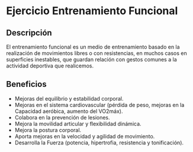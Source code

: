 # Ejercicio Entrenamiento Funcional

## Descripción
El entrenamiento funcional es un medio de entrenamiento basado en la realización de movimientos libres o con resistencias, en muchos casos en superficies inestables, que guardan relación con gestos comunes a la actividad deportiva que realicemos.

## Beneficios
- Mejoras del equilibrio y estabilidad corporal. 
- Mejoras en el sistema cardiovascular (pérdida de peso, mejoras en la Capacidad aeróbica, aumento del VO2máx). 
- Colabora en la prevención de lesiones. 
- Mejora la movilidad articular y flexibilidad dinámica. 
- Mejora la postura corporal. 
- Aporta mejoras en la velocidad y agilidad de movimiento. 
- Desarrolla la Fuerza (potencia, hipertrofia, resistencia y tonificación). 
